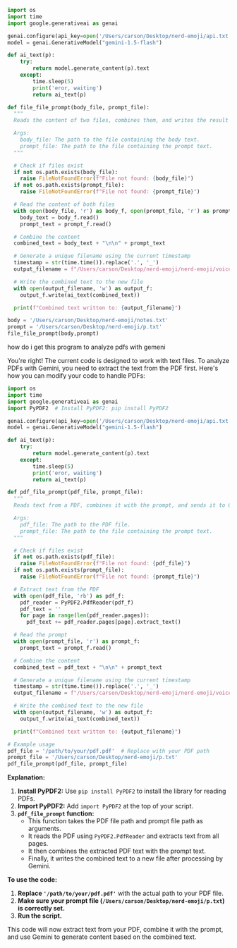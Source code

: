 ```python
import os
import time
import google.generativeai as genai

genai.configure(api_key=open('/Users/carson/Desktop/nerd-emoji/api.txt','r').readline())
model = genai.GenerativeModel("gemini-1.5-flash")

def ai_text(p):
    try:
        return model.generate_content(p).text
    except:
        time.sleep(5)
        print('eror, waiting')
        return ai_text(p)

def file_file_prompt(body_file, prompt_file):
  """
  Reads the content of two files, combines them, and writes the result to a new file.

  Args:
    body_file: The path to the file containing the body text.
    prompt_file: The path to the file containing the prompt text.
  """

  # Check if files exist
  if not os.path.exists(body_file):
    raise FileNotFoundError(f"File not found: {body_file}")
  if not os.path.exists(prompt_file):
    raise FileNotFoundError(f"File not found: {prompt_file}")

  # Read the content of both files
  with open(body_file, 'r') as body_f, open(prompt_file, 'r') as prompt_f:
    body_text = body_f.read()
    prompt_text = prompt_f.read()

  # Combine the content
  combined_text = body_text + "\n\n" + prompt_text

  # Generate a unique filename using the current timestamp
  timestamp = str(time.time()).replace('.', '_')
  output_filename = f"/Users/carson/Desktop/nerd-emoji/nerd-emoji/voice-ai-test/combined_{timestamp}.md"

  # Write the combined text to the new file
  with open(output_filename, 'w') as output_f:
    output_f.write(ai_text(combined_text))

  print(f"Combined text written to: {output_filename}")

body = '/Users/carson/Desktop/nerd-emoji/notes.txt'
prompt = '/Users/carson/Desktop/nerd-emoji/p.txt'
file_file_prompt(body,prompt)
```
how do i get this program to analyze pdfs with gemeni

You're right! The current code is designed to work with text files. To analyze PDFs with Gemini, you need to extract the text from the PDF first. Here's how you can modify your code to handle PDFs:

```python
import os
import time
import google.generativeai as genai
import PyPDF2  # Install PyPDF2: pip install PyPDF2

genai.configure(api_key=open('/Users/carson/Desktop/nerd-emoji/api.txt','r').readline())
model = genai.GenerativeModel("gemini-1.5-flash")

def ai_text(p):
    try:
        return model.generate_content(p).text
    except:
        time.sleep(5)
        print('eror, waiting')
        return ai_text(p)

def pdf_file_prompt(pdf_file, prompt_file):
  """
  Reads text from a PDF, combines it with the prompt, and sends it to Gemini.

  Args:
    pdf_file: The path to the PDF file.
    prompt_file: The path to the file containing the prompt text.
  """

  # Check if files exist
  if not os.path.exists(pdf_file):
    raise FileNotFoundError(f"File not found: {pdf_file}")
  if not os.path.exists(prompt_file):
    raise FileNotFoundError(f"File not found: {prompt_file}")

  # Extract text from the PDF
  with open(pdf_file, 'rb') as pdf_f:
    pdf_reader = PyPDF2.PdfReader(pdf_f)
    pdf_text = ''
    for page in range(len(pdf_reader.pages)):
      pdf_text += pdf_reader.pages[page].extract_text()

  # Read the prompt
  with open(prompt_file, 'r') as prompt_f:
    prompt_text = prompt_f.read()

  # Combine the content
  combined_text = pdf_text + "\n\n" + prompt_text

  # Generate a unique filename using the current timestamp
  timestamp = str(time.time()).replace('.', '_')
  output_filename = f"/Users/carson/Desktop/nerd-emoji/nerd-emoji/voice-ai-test/combined_{timestamp}.md"

  # Write the combined text to the new file
  with open(output_filename, 'w') as output_f:
    output_f.write(ai_text(combined_text))

  print(f"Combined text written to: {output_filename}")

# Example usage
pdf_file = '/path/to/your/pdf.pdf'  # Replace with your PDF path
prompt_file = '/Users/carson/Desktop/nerd-emoji/p.txt'
pdf_file_prompt(pdf_file, prompt_file)
```

**Explanation:**

1. **Install PyPDF2:**  Use `pip install PyPDF2` to install the library for reading PDFs.
2. **Import PyPDF2:** Add `import PyPDF2` at the top of your script.
3. **`pdf_file_prompt` function:**
   - This function takes the PDF file path and prompt file path as arguments.
   - It reads the PDF using `PyPDF2.PdfReader` and extracts text from all pages.
   - It then combines the extracted PDF text with the prompt text.
   - Finally, it writes the combined text to a new file after processing by Gemini.

**To use the code:**

1. **Replace `'/path/to/your/pdf.pdf'`** with the actual path to your PDF file.
2. **Make sure your prompt file (`/Users/carson/Desktop/nerd-emoji/p.txt`) is correctly set.**
3. **Run the script.**

This code will now extract text from your PDF, combine it with the prompt, and use Gemini to generate content based on the combined text. 
